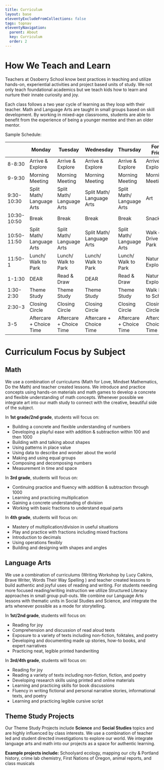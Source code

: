 ```yaml
---
title: Curriculum
layout: base
eleventyExcludeFromCollections: false
tags: topnav
eleventyNavigation:
  parent: About
  key: Curriculum
  order: 2
---
```

# How We Teach and Learn

Teachers at Osoberry School know best practices in teaching and utilize hands-on, experiential activities and project based units of study. We not only teach foundational academics but we teach kids how to learn and nurture their innate curiosity and joy.

Each class follows a two year cycle of learning as they loop with their teacher. Math and Language Arts are taught in small groups based on skill development. By working in mixed-age classrooms, students are able to benefit from the experience of being a younger mentee and then an older mentor.

Sample Schedule: 

|             | Monday                    | Tuesday                   | Wednesday                 | Thursday                  | Forest Friday           |
| ----------- | ------------------------- | ------------------------- | ------------------------- | ------------------------- | ----------------------- |
| 8-8:30      | Arrive & Explore          | Arrive & Explore          | Arrive & Explore          | Arrive & Explore          | Arrive & Explore        |
| 9-9:30      | Morning Meeting           | Morning Meeting           | Morning Meeting           | Morning Meeting           | Morning Meeting         |
| 9:30-10:30  | Split Math/ Language Arts | Split Math/ Language Arts | Split Math/ Language Arts | Split Math/ Language Arts | Art                     |
| 10:30-10:50 | Break                     | Break                     | Break                     | Break                     | Snack                   |
| 10:50-11:50 | Split Math/ Language Arts | Split Math/ Language Arts | Split Math/ Language Arts | Split Math/ Language Arts | Walk or Drive to Park   |
| 11:50-1     | Lunch/ Walk to Park       | Lunch/ Walk to Park       | Lunch/ Walk to Park       | Lunch/ Walk to Park       | Nature Exploration      |
| 1-1:30      | DEAR                      | Read & Draw               | DEAR                      | Read & Draw               | Nature Exploration      |
| 1:30-2:30   | Theme Study               | Theme Study               | Theme Study               | Theme Study               | Walk back to School     |
| 2:30-3      | Closing Circle            | Closing Circle            | Closing Circle            | Closing Circle            | Closing Circle          |
| 3-5         | Aftercare + Choice Time   | Aftercare + Choice Time   | Aftercare + Choice Time   | Aftercare + Choice Time   | Aftercare + Choice Time |

# Curriculum Focus by Subject

## Math

We use a combination of curriculums (Math for Love, Mindset Mathematics, Do the Math) and teacher created lessons. We introduce and practice concepts using hands-on materials and math games to develop a concrete and flexible understanding of math concepts. Whenever possible we integrate art into our math study to connect with the creative, beautiful side of the subject. 

In **1st grade/2nd grade**, students will focus on: 

* Building a concrete and flexible understanding of numbers
* Developing a playful ease with addition & subtraction within 100 and then 1000 
* Building with and talking about shapes
* Using patterns in place value
* Using data to describe and wonder about the world
* Making and using equal groups
* Composing and decomposing numbers
* Measurement in time and space



In **3rd grade**, students will focus on:

* Continuing practice and fluency with addition & subtraction through 1000
* Learning and practicing multiplication
* Gaining a concrete understanding of division
* Working with basic fractions to understand equal parts



In **4th grade**, students will focus on:

* Mastery of multiplication/division in useful situations
* Play and practice with fractions including mixed fractions
* Introduction to decimals
* Using operations flexibly
* Building and designing with shapes and angles



## Language Arts

We use a combination of curriculums (Writing Workshop by Lucy Calkins, Brave Writer, Words Their Way Spelling ) and teacher created lessons to build authentic and joyful uses of reading and writing. For students needing more focused reading/writing instruction we utilize Structured Literacy approaches in small group pull-outs. We combine our Language Arts lessons with thematic units in Social Studies and Science, and integrate the arts whenever possible as a mode for storytelling.



In **1st/2nd grade**, students will focus on: 

* Reading for joy
* Comprehension and discussion of read aloud texts
* Exposure to a variety of texts including non-fiction, folktales, and poetry
* Developing and documenting made up stories, how-to books, and expert narratives 
* Practicing neat, legible printed handwriting 



In **3rd/4th grade**, students will focus on:

* Reading for joy
* Reading a variety of texts including non-fiction, fiction, and poetry
* Developing research skills using printed and online materials
* Learning and practicing skills for book discussions
* Fluency in writing fictional and personal narrative stories, informational texts, and poetry
* Learning and practicing legible cursive script 



## Theme Study Projects

Our Theme Study Projects include **Science** and **Social Studies** topics and are highly influenced by class interests. We use a combination of teacher led and student directed investigations to explore our world. We integrate language arts and math into our projects as a space for authentic learning. 

**Example projects include:** Schoolyard ecology, mapping our city & Portland history, crime lab chemistry, First Nations of Oregon, animal reports, and class musicals
